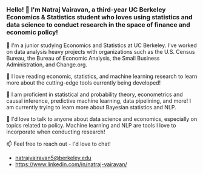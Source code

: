 ### Hello! 👋 I'm Natraj Vairavan, a third-year UC Berkeley Economics & Statistics student who loves using statistics and data science to conduct research in the space of finance and economic policy!

🐻 I'm a junior studying Economics and Statistics at UC Berkeley. I've worked on data analysis heavy projects with organizations such as the U.S. Census Bureau, the Bureau of Economic Analysis, the Small Business Administration, and Change.org.

📖 I love reading economic, statistics, and machine learning research to learn more about the cutting-edge tools currently being developed!

🧠 I am proficient in statistical and probability theory, econometrics and causal inference, predictive machine learning, data pipelining, and more! I am currently trying to learn more about Bayesian statistics and NLP.

💬 I'd love to talk to anyone about data science and economics, especially on topics related to policy. Machine learning and NLP are tools I love to incorporate when conducting research!

📫 Feel free to reach out - I'd love to chat!
- natrajvairavan5@berkeley.edu
- https://www.linkedin.com/in/natraj-vairavan/

<!--
**natrajvairavan5/natrajvairavan5** is a ✨ _special_ ✨ repository because its `README.md` (this file) appears on your GitHub profile.

Here are some ideas to get you started:

- 🔭 I’m currently working on ...
- 🌱 I’m currently learning ...
- 👯 I’m looking to collaborate on ...
- 🤔 I’m looking for help with ...
- 💬 Ask me about ...
- 📫 How to reach me: ...
- 😄 Pronouns: ...
- ⚡ Fun fact: ...
-->
